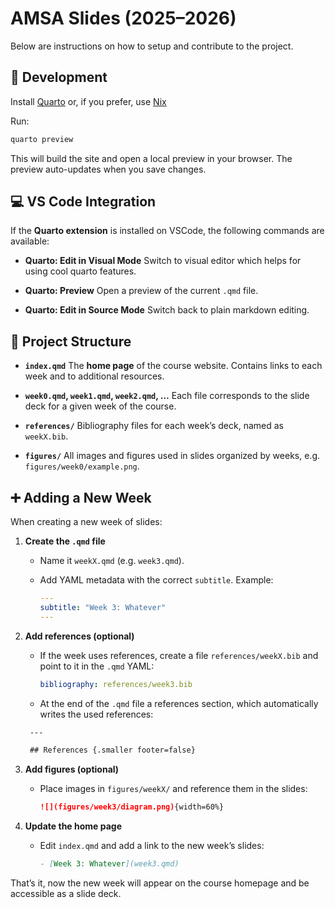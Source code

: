 # AMSA Slides (2025–2026)

Below are instructions on how to setup and contribute to the project.

## 🚀 Development

Install [Quarto](https://quarto.org/docs/get-started/) or, if you prefer, use [Nix](https://nixos.org/)

Run:
```bash
quarto preview
```

This will build the site and open a local preview in your browser. The preview auto-updates when you save changes.

## 💻 VS Code Integration

If the **Quarto extension** is installed on VSCode, the following commands are available:

* **Quarto: Edit in Visual Mode**
  Switch to visual editor which helps for using cool quarto features.

* **Quarto: Preview**
  Open a preview of the current `.qmd` file.

* **Quarto: Edit in Source Mode**
  Switch back to plain markdown editing.

## 📂 Project Structure

* **`index.qmd`**
  The **home page** of the course website. Contains links to each week and to additional resources.

* **`week0.qmd`, `week1.qmd`, `week2.qmd`, …**
  Each file corresponds to the slide deck for a given week of the course.

* **`references/`**
  Bibliography files for each week’s deck, named as `weekX.bib`.

* **`figures/`**
  All images and figures used in slides organized by weeks, e.g. `figures/week0/example.png`.

## ➕ Adding a New Week

When creating a new week of slides:

1. **Create the `.qmd` file**

   * Name it `weekX.qmd` (e.g. `week3.qmd`).
   * Add YAML metadata with the correct `subtitle`.
     Example:

     ```yaml
     ---
     subtitle: "Week 3: Whatever"
     ---
     ```

2. **Add references (optional)**

   * If the week uses references, create a file `references/weekX.bib` and point to it in the `.qmd` YAML:

     ```yaml
     bibliography: references/week3.bib
     ```
   * At the end of the `.qmd` file a references section, which automatically writes the used references:

   ```md
    ---

    ## References {.smaller footer=false}
   ```

3. **Add figures (optional)**

   * Place images in `figures/weekX/` and reference them in the slides:

     ```markdown
     ![](figures/week3/diagram.png){width=60%}
     ```

4. **Update the home page**

   * Edit `index.qmd` and add a link to the new week’s slides:

     ```markdown
     - [Week 3: Whatever](week3.qmd)
     ```

That’s it, now the new week will appear on the course homepage and be accessible as a slide deck.
